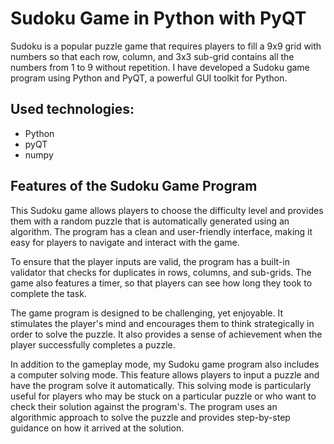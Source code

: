 # Sudoku Game in Python with PyQT
Sudoku is a popular puzzle game that requires players to fill a 9x9 grid with numbers so that each row, column, and 3x3 sub-grid contains all the numbers from 1 to 9 without repetition. I have developed a Sudoku game program using Python and PyQT, a powerful GUI toolkit for Python.

## Used technologies:
- Python
- pyQT
- numpy

## Features of the Sudoku Game Program

This Sudoku game allows players to choose the difficulty level and provides them with a random puzzle that is automatically generated using an algorithm. The program has a clean and user-friendly interface, making it easy for players to navigate and interact with the game.

To ensure that the player inputs are valid, the program has a built-in validator that checks for duplicates in rows, columns, and sub-grids. The game also features a timer, so that players can see how long they took to complete the task.

The game program is designed to be challenging, yet enjoyable. It stimulates the player's mind and encourages them to think strategically in order to solve the puzzle. It also provides a sense of achievement when the player successfully completes a puzzle.

In addition to the gameplay mode, my Sudoku game program also includes a computer solving mode. This feature allows players to input a puzzle and have the program solve it automatically. This solving mode is particularly useful for players who may be stuck on a particular puzzle or who want to check their solution against the program's. The program uses an algorithmic approach to solve the puzzle and provides step-by-step guidance on how it arrived at the solution.
